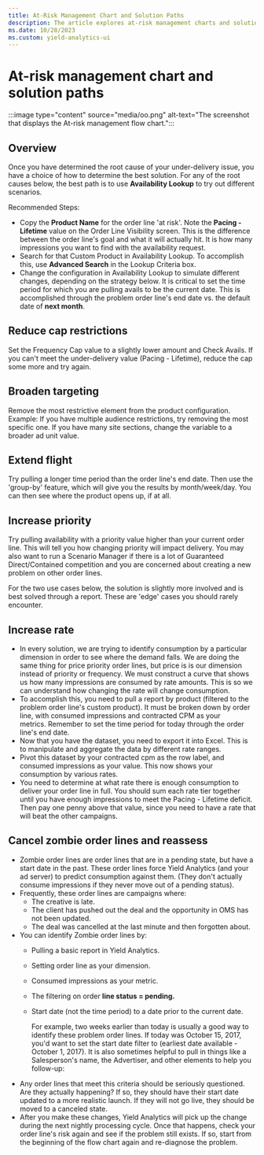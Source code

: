```yaml
---
title: At-Risk Management Chart and Solution Paths
description: The article explores at-risk management charts and solutions to reduce risks, such as adjusting parameters, extending flight duration, and reassessing strategies to improve performance.
ms.date: 10/28/2023
ms.custom: yield-analytics-ui
---
```


# At-risk management chart and solution paths

:::image type="content" source="media/oo.png" alt-text="The  screenshot that displays the At-risk management flow chart.":::

## Overview

Once you have determined the root cause of your under-delivery issue, you have a choice of how to determine the best solution. For any of the root causes below, the best path is to use **Availability Lookup** to try out different scenarios.

Recommended Steps:

- Copy the **Product Name** for the order line 'at risk'. Note the **Pacing - Lifetime** value on the Order Line Visibility screen. This is the difference between the order line's goal and what it will actually hit. It is how many impressions you want to find with the availability request.
- Search for that Custom Product in Availability Lookup. To accomplish this, use **Advanced Search** in the Lookup Criteria box.
- Change the configuration in Availability Lookup to simulate different changes, depending on the strategy below. It is critical to set the time period for which you are pulling avails to be the current date. This is accomplished through the problem order line's end date vs. the default date of **next month**.

## Reduce cap restrictions

Set the Frequency Cap value to a slightly lower amount and Check Avails. If you can't meet the under-delivery value (Pacing - Lifetime), reduce the cap some more and try again.

## Broaden targeting

Remove the most restrictive element from the product configuration. Example: If you have multiple audience restrictions, try removing the most specific one. If you have many site sections, change the variable to a broader ad unit value.

## Extend flight

Try pulling a longer time period than the order line's end date. Then use the 'group-by' feature, which will give you the results by month/week/day. You can then see where the product opens up, if at all.

## Increase priority

Try pulling availability with a priority value higher than your current order line. This will tell you how changing priority will impact delivery. You may also want to run a Scenario Manager if there is a lot of Guaranteed Direct/Contained competition and you are concerned about creating a new problem on other order lines.

For the two use cases below, the solution is slightly more involved and is best solved through a report. These are 'edge' cases you should rarely encounter.

## Increase rate

- In every solution, we are trying to identify consumption by a particular dimension in order to see where the demand falls. We are doing the same thing for price priority order lines, but price is is our dimension instead of priority or frequency. We must construct a curve that shows us how many impressions are consumed by rate amounts. This is so we can understand how changing the rate will change consumption.
- To accomplish this, you need to pull a report by product (filtered to the problem order line's custom product). It must be broken down by order line, with consumed impressions and contracted CPM as your metrics. Remember to set the time period for today through the order line's end date.
- Now that you have the dataset, you need to export it into Excel. This is to manipulate and aggregate the data by different rate ranges.
- Pivot this dataset by your contracted cpm as the row label, and consumed impressions as your value. This now shows your consumption by various rates.
- You need to determine at what rate there is enough consumption to deliver your order line in full. You should sum each rate tier together until you have enough impressions to meet the Pacing - Lifetime deficit. Then pay one penny above that value, since you need to have a rate that will beat the other campaigns.

## Cancel zombie order lines and reassess

- Zombie order lines are order lines that are in a pending state, but have a start date in the past. These order lines force Yield Analytics (and your ad server) to predict consumption against them. (They don't actually consume impressions if they never move out of a pending status).
- Frequently, these order lines are campaigns where:
  - The creative is late.
  - The client has pushed out the deal and the opportunity in OMS has not been updated.
  - The deal was cancelled at the last minute and then forgotten about.
- You can identify Zombie order lines by:
  - Pulling a basic report in Yield Analytics.
  - Setting order line as your dimension.
  - Consumed impressions as your metric.
  - The filtering on order **line status = pending.**
  - Start date (not the time period) to a date prior to the current date.

    For example, two weeks earlier than today is usually a good way to identify these problem order lines. If today was October 15, 2017, you'd want to set the start date filter to (earliest date available - October 1, 2017). It is also sometimes helpful to pull in things like a Salesperson's name, the Advertiser, and other elements to help you follow-up:
- Any order lines that meet this criteria should be seriously questioned. Are they actually happening? If so, they should have their start date updated to a more realistic launch. If they will not go live, they should be moved to a canceled state.
- After you make these changes, Yield Analytics will pick up the change during the next nightly processing cycle. Once that happens, check your order line's risk again and see if the problem still exists. If so, start from the beginning of the flow chart again and re-diagnose the problem.
